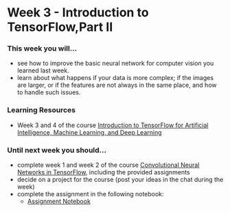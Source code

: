 # Week 3 - Introduction to TensorFlow,Part II

### This week you will...

- see how to improve the basic neural network for computer vision you learned last week.
- learn about what happens if your data is more complex; if the images are larger, or if the features are not always in the same place, and how to handle such issues.

### Learning Resources

- Week 3 and 4 of the course [Introduction to TensorFlow for Artificial Intelligence, Machine Learning, and Deep Learning](https://www.coursera.org/learn/introduction-tensorflow/)

### Until next week you should...

- complete week 1 and week 2 of the course [Convolutional Neural Networks in TensorFlow](https://www.coursera.org/learn/convolutional-neural-networks-tensorflow), including the provided assignments
- decide on a project for the course (post your ideas in the chat during the week)
- complete the assignment in the following notebook:
  - [Assignment Notebook](https://colab.research.google.com/github/opencampus-sh/course-material/blob/main/machine-learning-with-tensorflow/week-03/Week3_Notebook_Pizza_or_not_Pizza.ipynb)
